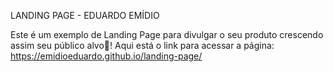 LANDING PAGE - EDUARDO EMÍDIO

Este é um exemplo de Landing Page para divulgar o seu produto crescendo assim seu público alvo🎯! 
Aqui está o link para acessar a página: 
https://emidioeduardo.github.io/landing-page/
